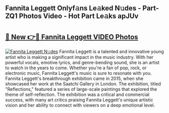 ## Fannita Leggett Onlyf𝚊ns Le𝚊ked N𝚞des - Part-ZQ1 Photos Video - Hot Part Le𝚊ks apJUv

# <h2><a href="http://ab45700.deff.icu/?id=Fannita+Leggett">🔗 New 👉🔴 Fannita Leggett VIDEO Photos</a></h2>

[![Fannita Leggett N𝚞des](https://i.imgur.com/rIISA9y.gif)](http://ab45700.deff.icu/?id=Fannita+Leggett)
Fannita Leggett is a talented and innovative young artist who is making a significant impact in the music industry. With her powerful vocals, emotive lyrics, and genre-bending sound, she is an artist to watch in the years to come. Whether you're a fan of pop, rock, or electronic music, Fannita Leggett's music is sure to resonate with you. Fannita Leggett's breakthrough exhibition came in 2015, when she showcased her work at the Saatchi Gallery in London. The exhibition, titled "Reflections," featured a series of large-scale paintings that explored the theme of self-reflection. The exhibition was a critical and commercial success, with many art critics praising Fannita Leggett's unique artistic vision and her ability to connect with viewers on a deep emotional level.
